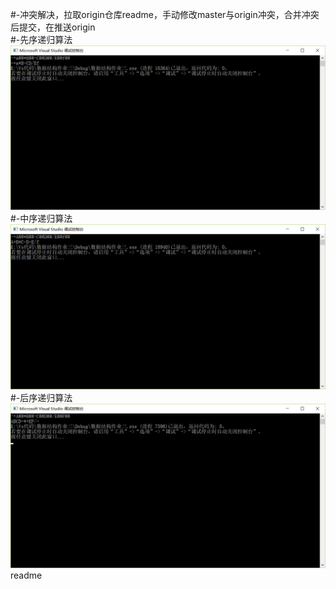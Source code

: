 #-冲突解决，拉取origin仓库readme，手动修改master与origin冲突，合并冲突后提交，在推送origin  
#-先序递归算法![aaa](https://github.com/lxy417/-/blob/master/bbb%20(1).png)#-中序递归算法![bbb](https://github.com/lxy417/-/blob/master/bbb%20(2).png)#-后序递归算法![ccc](https://github.com/lxy417/-/blob/master/ccc.png)
readme
